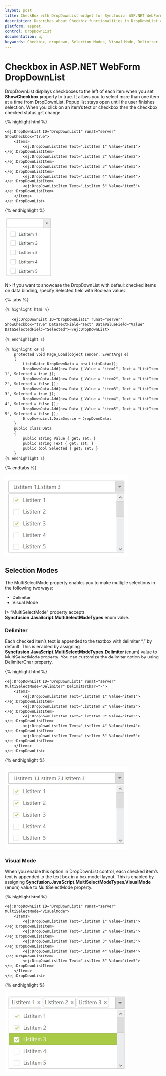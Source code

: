 ```yaml
---
layout: post
title: CheckBox with DropDownList widget for Syncfusion ASP.NET WebForm
description: Describes about Checkbox functionalities in DropDownList control for Syncfusion ASP.NET WebForm, its elements, and more.
platform: aspnet
control: DropDownList
documentation: ug
keywords: Checkbox, dropdown, Selection Modes, Visual Mode, Delimiter
---
```


# Checkbox in ASP.NET WebForm DropDownList

DropDownList displays checkboxes to the left of each item when you set <b>ShowCheckbox</b> property to true. It allows you to select more than one item at a time from DropDownList. Popup list stays open until the user finishes selection. When you click on an item’s text or checkbox then the checkbox checked status get change.

{% highlight html %}
    
    <ej:DropDownList ID="DropDownList1" runat="server" ShowCheckbox="true">
        <Items>
            <ej:DropDownListItem Text="ListItem 1" Value="item1"></ej:DropDownListItem>
            <ej:DropDownListItem Text="ListItem 2" Value="item2"></ej:DropDownListItem>
            <ej:DropDownListItem Text="ListItem 3" Value="item3"></ej:DropDownListItem>
            <ej:DropDownListItem Text="ListItem 4" Value="item4"></ej:DropDownListItem>
            <ej:DropDownListItem Text="ListItem 5" Value="item5"></ej:DropDownListItem>
        </Items>
    </ej:DropDownList>

{% endhighlight %}

![Checkbox_images1](Checkbox_images/Checkbox_img1.jpeg)

N> if you want to showcase the DropDownList with default checked items on data binding, specify Selected field with Boolean values.

{% tabs %}

	{% highlight html %}
       
       <ej:DropDownList ID="DropDownList1" runat="server" ShowCheckbox="true" DataTextField="Text" DataValueField="Value" DataSelectedField="Selected"></ej:DropDownList>
	
    {% endhighlight %}
    
    {% highlight c# %}
        protected void Page_Load(object sender, EventArgs e)
        {
            List<Data> DropDownData = new List<Data>();
            DropDownData.Add(new Data { Value = "item1", Text = "ListItem 1", Selected = true });
            DropDownData.Add(new Data { Value = "item2", Text = "ListItem 2", Selected = false });
            DropDownData.Add(new Data { Value = "item3", Text = "ListItem 3", Selected = true });
            DropDownData.Add(new Data { Value = "item4", Text = "ListItem 4", Selected = false });
            DropDownData.Add(new Data { Value = "item5", Text = "ListItem 5", Selected = false });
            DropDownList1.DataSource = DropDownData;
        }
        public class Data
        {
            public string Value { get; set; }
            public string Text { get; set; }
            public bool Selected { get; set; }
        }
    {% endhighlight %}
    
{% endtabs %}

![Checkbox_images2](Checkbox_images/Checkbox_img2.jpeg)

## Selection Modes

The MultiSelectMode property enables you to make multiple selections in the following two ways:

* Delimiter 
* Visual Mode

I> “MultiSelectMode” property accepts **Syncfusion.JavaScript.MultiSelectModeTypes** enum value.

### Delimiter

Each checked item’s text is appended to the textbox with delimiter “,” by default. This is enabled by assigning **Syncfusion.JavaScript.MultiSelectModeTypes.Delimiter** (enum) value to MultiSelectMode property. You can customize the delimiter option by using DelimiterChar property.

{% highlight html %}
    
    <ej:DropDownList ID="DropDownList1" runat="server" MultiSelectMode="Delimiter" DelimiterChar="-">
        <Items>
            <ej:DropDownListItem Text="ListItem 1" Value="item1"></ej:DropDownListItem>
            <ej:DropDownListItem Text="ListItem 2" Value="item2"></ej:DropDownListItem>
            <ej:DropDownListItem Text="ListItem 3" Value="item3"></ej:DropDownListItem>
            <ej:DropDownListItem Text="ListItem 4" Value="item4"></ej:DropDownListItem>
            <ej:DropDownListItem Text="ListItem 5" Value="item5"></ej:DropDownListItem>
        </Items>
    </ej:DropDownList>
    
{% endhighlight %}
    
![Checkbox_images3](Checkbox_images/Checkbox_img3.jpeg)

### Visual Mode

When you enable this option in DropDownList control, each checked item’s text is appended to the text box in a box model layout. This is enabled by assigning **Syncfusion.JavaScript.MultiSelectModeTypes.VisualMode** (enum) value to MultiSelectMode property.

{% highlight html %}
    
    <ej:DropDownList ID="DropDownList1" runat="server" MultiSelectMode="VisualMode">
        <Items>
            <ej:DropDownListItem Text="ListItem 1" Value="item1"></ej:DropDownListItem>
            <ej:DropDownListItem Text="ListItem 2" Value="item2"></ej:DropDownListItem>
            <ej:DropDownListItem Text="ListItem 3" Value="item3"></ej:DropDownListItem>
            <ej:DropDownListItem Text="ListItem 4" Value="item4"></ej:DropDownListItem>
            <ej:DropDownListItem Text="ListItem 5" Value="item5"></ej:DropDownListItem>
        </Items>
    </ej:DropDownList>
    
{% endhighlight %}

![Checkbox_images4](Checkbox_images/Checkbox_img4.jpeg)
